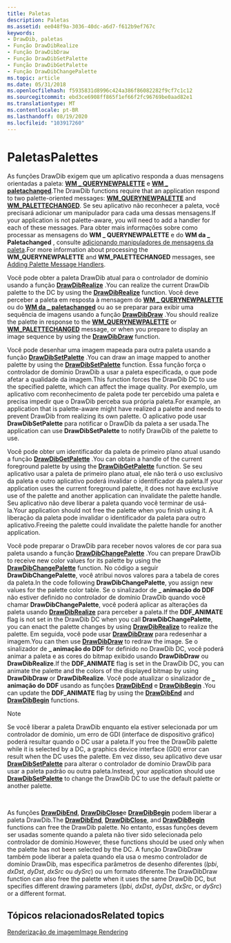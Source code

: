 ```yaml
---
title: Paletas
description: Paletas
ms.assetid: ee048f9a-3036-40dc-a6d7-f612b9ef767c
keywords:
- DrawDib, paletas
- Função DrawDibRealize
- Função DrawDibDraw
- Função DrawDibSetPalette
- Função DrawDibGetPalette
- Função DrawDibChangePalette
ms.topic: article
ms.date: 05/31/2018
ms.openlocfilehash: f5935831d8996c424a386f86082282f9cf7c1c12
ms.sourcegitcommit: ebd3ce6908ff865f1ef66f2fc96769be0aad82e1
ms.translationtype: MT
ms.contentlocale: pt-BR
ms.lasthandoff: 08/19/2020
ms.locfileid: "103917260"
---
```

# <a name="palettes"></a><span data-ttu-id="6d3b5-109">Paletas</span><span class="sxs-lookup"><span data-stu-id="6d3b5-109">Palettes</span></span>

<span data-ttu-id="6d3b5-110">As funções DrawDib exigem que um aplicativo responda a duas mensagens orientadas a paleta: [**WM \_ QUERYNEWPALETTE**](/windows/desktop/gdi/wm-querynewpalette) e [**WM \_ paletachanged**](/windows/desktop/gdi/wm-palettechanged).</span><span class="sxs-lookup"><span data-stu-id="6d3b5-110">The DrawDib functions require that an application respond to two palette-oriented messages: [**WM\_QUERYNEWPALETTE**](/windows/desktop/gdi/wm-querynewpalette) and [**WM\_PALETTECHANGED**](/windows/desktop/gdi/wm-palettechanged).</span></span> <span data-ttu-id="6d3b5-111">Se seu aplicativo não reconhecer a paleta, você precisará adicionar um manipulador para cada uma dessas mensagens.</span><span class="sxs-lookup"><span data-stu-id="6d3b5-111">If your application is not palette-aware, you will need to add a handler for each of these messages.</span></span> <span data-ttu-id="6d3b5-112">Para obter mais informações sobre como processar as mensagens do **WM \_ QUERYNEWPALETTE** e do **WM da \_ Paletachanged** , consulte [adicionando manipuladores de mensagens da paleta](adding-palette-message-handlers.md).</span><span class="sxs-lookup"><span data-stu-id="6d3b5-112">For more information about processing the **WM\_QUERYNEWPALETTE** and **WM\_PALETTECHANGED** messages, see [Adding Palette Message Handlers](adding-palette-message-handlers.md).</span></span>

<span data-ttu-id="6d3b5-113">Você pode obter a paleta DrawDib atual para o controlador de domínio usando a função [**DrawDibRealize**](/windows/desktop/api/Vfw/nf-vfw-drawdibrealize) .</span><span class="sxs-lookup"><span data-stu-id="6d3b5-113">You can realize the current DrawDib palette to the DC by using the [**DrawDibRealize**](/windows/desktop/api/Vfw/nf-vfw-drawdibrealize) function.</span></span> <span data-ttu-id="6d3b5-114">Você deve perceber a paleta em resposta à mensagem do [**WM \_ QUERYNEWPALETTE**](/windows/desktop/gdi/wm-querynewpalette) ou do [**WM da \_ paletachanged**](/windows/desktop/gdi/wm-palettechanged) ou ao se preparar para exibir uma sequência de imagens usando a função [**DrawDibDraw**](/windows/desktop/api/Vfw/nf-vfw-drawdibdraw) .</span><span class="sxs-lookup"><span data-stu-id="6d3b5-114">You should realize the palette in response to the [**WM\_QUERYNEWPALETTE**](/windows/desktop/gdi/wm-querynewpalette) or [**WM\_PALETTECHANGED**](/windows/desktop/gdi/wm-palettechanged) message, or when you prepare to display an image sequence by using the [**DrawDibDraw**](/windows/desktop/api/Vfw/nf-vfw-drawdibdraw) function.</span></span>

<span data-ttu-id="6d3b5-115">Você pode desenhar uma imagem mapeada para outra paleta usando a função [**DrawDibSetPalette**](/windows/desktop/api/Vfw/nf-vfw-drawdibsetpalette) .</span><span class="sxs-lookup"><span data-stu-id="6d3b5-115">You can draw an image mapped to another palette by using the [**DrawDibSetPalette**](/windows/desktop/api/Vfw/nf-vfw-drawdibsetpalette) function.</span></span> <span data-ttu-id="6d3b5-116">Essa função força o controlador de domínio DrawDib a usar a paleta especificada, o que pode afetar a qualidade da imagem.</span><span class="sxs-lookup"><span data-stu-id="6d3b5-116">This function forces the DrawDib DC to use the specified palette, which can affect the image quality.</span></span> <span data-ttu-id="6d3b5-117">Por exemplo, um aplicativo com reconhecimento de paleta pode ter percebido uma paleta e precisa impedir que o DrawDib perceba sua própria paleta.</span><span class="sxs-lookup"><span data-stu-id="6d3b5-117">For example, an application that is palette-aware might have realized a palette and needs to prevent DrawDib from realizing its own palette.</span></span> <span data-ttu-id="6d3b5-118">O aplicativo pode usar **DrawDibSetPalette** para notificar o DrawDib da paleta a ser usada.</span><span class="sxs-lookup"><span data-stu-id="6d3b5-118">The application can use **DrawDibSetPalette** to notify DrawDib of the palette to use.</span></span>

<span data-ttu-id="6d3b5-119">Você pode obter um identificador da paleta de primeiro plano atual usando a função [**DrawDibGetPalette**](/windows/desktop/api/Vfw/nf-vfw-drawdibgetpalette) .</span><span class="sxs-lookup"><span data-stu-id="6d3b5-119">You can obtain a handle of the current foreground palette by using the [**DrawDibGetPalette**](/windows/desktop/api/Vfw/nf-vfw-drawdibgetpalette) function.</span></span> <span data-ttu-id="6d3b5-120">Se seu aplicativo usar a paleta de primeiro plano atual, ele não terá o uso exclusivo da paleta e outro aplicativo poderá invalidar o identificador da paleta.</span><span class="sxs-lookup"><span data-stu-id="6d3b5-120">If your application uses the current foreground palette, it does not have exclusive use of the palette and another application can invalidate the palette handle.</span></span> <span data-ttu-id="6d3b5-121">Seu aplicativo não deve liberar a paleta quando você terminar de usá-la.</span><span class="sxs-lookup"><span data-stu-id="6d3b5-121">Your application should not free the palette when you finish using it.</span></span> <span data-ttu-id="6d3b5-122">A liberação da paleta pode invalidar o identificador da paleta para outro aplicativo.</span><span class="sxs-lookup"><span data-stu-id="6d3b5-122">Freeing the palette could invalidate the palette handle for another application.</span></span>

<span data-ttu-id="6d3b5-123">Você pode preparar o DrawDib para receber novos valores de cor para sua paleta usando a função [**DrawDibChangePalette**](/windows/desktop/api/Vfw/nf-vfw-drawdibchangepalette) .</span><span class="sxs-lookup"><span data-stu-id="6d3b5-123">You can prepare DrawDib to receive new color values for its palette by using the [**DrawDibChangePalette**](/windows/desktop/api/Vfw/nf-vfw-drawdibchangepalette) function.</span></span> <span data-ttu-id="6d3b5-124">No código a seguir **DrawDibChangePalette**, você atribui novos valores para a tabela de cores da paleta.</span><span class="sxs-lookup"><span data-stu-id="6d3b5-124">In the code following **DrawDibChangePalette**, you assign new values for the palette color table.</span></span> <span data-ttu-id="6d3b5-125">Se o sinalizador de **\_ animação do DDF** não estiver definido no controlador de domínio DrawDib quando você chamar **DrawDibChangePalette**, você poderá aplicar as alterações da paleta usando [**DrawDibRealize**](/windows/desktop/api/Vfw/nf-vfw-drawdibrealize) para perceber a paleta.</span><span class="sxs-lookup"><span data-stu-id="6d3b5-125">If the **DDF\_ANIMATE** flag is not set in the DrawDib DC when you call **DrawDibChangePalette**, you can enact the palette changes by using [**DrawDibRealize**](/windows/desktop/api/Vfw/nf-vfw-drawdibrealize) to realize the palette.</span></span> <span data-ttu-id="6d3b5-126">Em seguida, você pode usar [**DrawDibDraw**](/windows/desktop/api/Vfw/nf-vfw-drawdibdraw) para redesenhar a imagem.</span><span class="sxs-lookup"><span data-stu-id="6d3b5-126">You can then use [**DrawDibDraw**](/windows/desktop/api/Vfw/nf-vfw-drawdibdraw) to redraw the image.</span></span> <span data-ttu-id="6d3b5-127">Se o sinalizador de **\_ animação do DDF** for definido no DrawDib DC, você poderá animar a paleta e as cores do bitmap exibido usando **DrawDibDraw** ou **DrawDibRealize**.</span><span class="sxs-lookup"><span data-stu-id="6d3b5-127">If the **DDF\_ANIMATE** flag is set in the DrawDib DC, you can animate the palette and the colors of the displayed bitmap by using **DrawDibDraw** or **DrawDibRealize**.</span></span> <span data-ttu-id="6d3b5-128">Você pode atualizar o sinalizador de **\_ animação do DDF** usando as funções [**DrawDibEnd**](/windows/desktop/api/Vfw/nf-vfw-drawdibend) e [**DrawDibBegin**](/windows/desktop/api/Vfw/nf-vfw-drawdibbegin) .</span><span class="sxs-lookup"><span data-stu-id="6d3b5-128">You can update the **DDF\_ANIMATE** flag by using the [**DrawDibEnd**](/windows/desktop/api/Vfw/nf-vfw-drawdibend) and [**DrawDibBegin**](/windows/desktop/api/Vfw/nf-vfw-drawdibbegin) functions.</span></span>

> [!Note]  
> <span data-ttu-id="6d3b5-129">Se você liberar a paleta DrawDib enquanto ela estiver selecionada por um controlador de domínio, um erro de GDI (interface de dispositivo gráfico) poderá resultar quando o DC usar a paleta.</span><span class="sxs-lookup"><span data-stu-id="6d3b5-129">If you free the DrawDib palette while it is selected by a DC, a graphics device interface (GDI) error can result when the DC uses the palette.</span></span> <span data-ttu-id="6d3b5-130">Em vez disso, seu aplicativo deve usar [**DrawDibSetPalette**](/windows/desktop/api/Vfw/nf-vfw-drawdibsetpalette) para alterar o controlador de domínio DrawDib para usar a paleta padrão ou outra paleta.</span><span class="sxs-lookup"><span data-stu-id="6d3b5-130">Instead, your application should use [**DrawDibSetPalette**](/windows/desktop/api/Vfw/nf-vfw-drawdibsetpalette) to change the DrawDib DC to use the default palette or another palette.</span></span>

 

<span data-ttu-id="6d3b5-131">As funções [**DrawDibEnd**](/windows/desktop/api/Vfw/nf-vfw-drawdibend), [**DrawDibClose**](/windows/desktop/api/Vfw/nf-vfw-drawdibclose)e [**DrawDibBegin**](/windows/desktop/api/Vfw/nf-vfw-drawdibbegin) podem liberar a paleta DrawDib.</span><span class="sxs-lookup"><span data-stu-id="6d3b5-131">The [**DrawDibEnd**](/windows/desktop/api/Vfw/nf-vfw-drawdibend), [**DrawDibClose**](/windows/desktop/api/Vfw/nf-vfw-drawdibclose), and [**DrawDibBegin**](/windows/desktop/api/Vfw/nf-vfw-drawdibbegin) functions can free the DrawDib palette.</span></span> <span data-ttu-id="6d3b5-132">No entanto, essas funções devem ser usadas somente quando a paleta não tiver sido selecionada pelo controlador de domínio.</span><span class="sxs-lookup"><span data-stu-id="6d3b5-132">However, these functions should be used only when the palette has not been selected by the DC.</span></span> <span data-ttu-id="6d3b5-133">A função DrawDibDraw também pode liberar a paleta quando ela usa o mesmo controlador de domínio DrawDib, mas especifica parâmetros de desenho diferentes (*lpbi*, *dxDst*, *dyDst*, *dxSrc* ou *dySrc*) ou um formato diferente.</span><span class="sxs-lookup"><span data-stu-id="6d3b5-133">The DrawDibDraw function can also free the palette when it uses the same DrawDib DC, but specifies different drawing parameters (*lpbi*, *dxDst*, *dyDst*, *dxSrc*, or *dySrc*) or a different format.</span></span>

## <a name="related-topics"></a><span data-ttu-id="6d3b5-134">Tópicos relacionados</span><span class="sxs-lookup"><span data-stu-id="6d3b5-134">Related topics</span></span>

<dl> <dt>

[<span data-ttu-id="6d3b5-135">Renderização de imagem</span><span class="sxs-lookup"><span data-stu-id="6d3b5-135">Image Rendering</span></span>](image-rendering.md)
</dt> </dl>

 

 